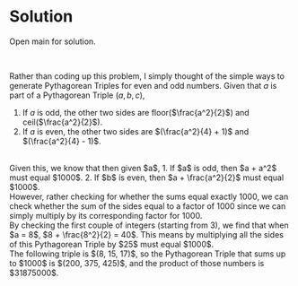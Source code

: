 
# Solution

  

Open main for solution.

<br/>

Rather than coding up this problem, I simply thought of the simple ways to generate Pythagorean Triples for even and odd numbers. Given that $a$ is part of a Pythagorean Triple $(a, b, c)$,
<br/>
1. If $a$ is odd, the other two sides are floor($\frac{a^2}{2}$) and ceil($\frac{a^2}{2}$).
2. If $a$ is even, the other two sides are $(\frac{a^2}{4} + 1)$ and $(\frac{a^2}{4} - 1)$.
<br/>
Given this, we know that then given $a$,
1. If $a$ is odd, then $a + a^2$ must equal $1000$.
2. If $b$ is even, then $a + \frac{a^2}{2}$ must equal $1000$.
<br/>
However, rather checking for whether the sums equal exactly 1000, we can check whether the sum of the sides equal to a factor of 1000 since we can simply multiply by its corresponding factor for 1000.
<br/>
By checking the first couple of integers (starting from 3), we find that when $a = 8$, $8 + \frac{8^2}{2} = 40$. This means by multiplying all the sides of this Pythagorean Triple by $25$ must equal $1000$.
<br/>
The following triple is $(8, 15, 17)$, so the Pythagorean Triple that sums up to $1000$ is $(200, 375, 425)$, and the product of those numbers is $31875000$.